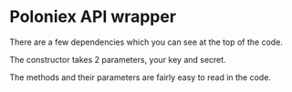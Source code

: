 Poloniex API wrapper
============================

There are a few dependencies which you can see at the top of the code.

The constructor takes 2 parameters, your key and secret. 

The methods and their parameters are fairly easy to read in the code.
